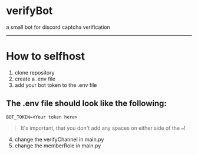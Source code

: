 # verifyBot
a small bot for discord captcha verification
***
# How to selfhost
1. clone repository
2. create a .env file
3. add your bot token to the .env file

## The .env file should look like the following:
```env
BOT_TOKEN=<Your token here>
```
> It's important, that you don't add any spaces on either side of the `=`!
4. change the verifyChannel in main.py
5. change the memberRole in main.py
